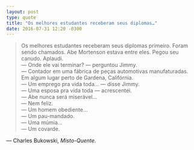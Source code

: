 ```yaml
---
layout: post
type: quote
title: "Os melhores estudantes receberam seus diplomas…"
date: 2016-07-31 12:20 -0300
---
```

>Os melhores estudantes receberam seus diplomas primeiro. Foram sendo chamados. Abe Mortenson estava entre eles. Pegou seu canudo. Aplaudi.  
— Onde ele vai terminar? — perguntou Jimmy.  
— Contador em uma fábrica de peças automotivas manufaturadas. Em algum lugar perto de Gardena, Califórnia.  
— Um emprego pra vida toda… — disse Jimmy.  
— Uma esposa pra vida toda — acrescentei.  
— Abe nunca será miserável…  
— Nem feliz.  
— Um homem obediente…  
— Um pau-mandado.  
— Uma múmia…  
— Um covarde.

— Charles Bukowski, _Misto-Quente_.
